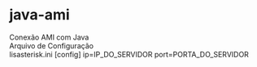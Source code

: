 # java-ami
Conexão AMI com Java
<br>
Arquivo de Configuração
<br>
lisasterisk.ini
[config]
ip=IP_DO_SERVIDOR
port=PORTA_DO_SERVIDOR
